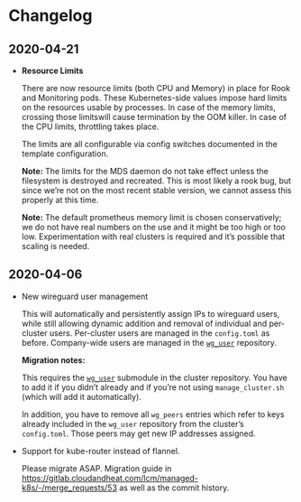 # Changelog

## 2020-04-21

* **Resource Limits**

  There are now resource limits (both CPU and Memory) in place for Rook and Monitoring pods. These Kubernetes-side values impose hard limits on the resources usable by processes. In case of the memory limits, crossing those limitswill cause termination by the OOM killer. In case of the CPU limits, throttling takes place.

  The limits are all configurable via config switches documented in the template configuration.

  **Note:** The limits for the MDS daemon do not take effect unless the filesystem is destroyed and recreated. This is most likely a rook bug, but since we’re not on the most recent stable version, we cannot assess this properly at this time.

  **Note:** The default prometheus memory limit is chosen conservatively; we do not have real numbers on the use and it might be too high or too low. Experimentation with real clusters is required and it’s possible that scaling is needed.

## 2020-04-06

* New wireguard user management

  This will automatically and persistently assign IPs to wireguard users, while still allowing dynamic addition and removal of individual and per-cluster users. Per-cluster users are managed in the `config.toml` as before. Company-wide users are managed in the [`wg_user`](https://gitlab.cloudandheat.com/lcm/wg_user/) repository.

  **Migration notes:**

  This requires the [`wg_user`](https://gitlab.cloudandheat.com/lcm/wg_user/) submodule in the cluster repository. You have to add it if you didn’t already and if you’re not using `manage_cluster.sh` (which will add it automatically).

  In addition, you have to remove all `wg_peers` entries which refer to keys already included in the `wg_user` repository from the cluster’s `config.toml`. Those peers may get new IP addresses assigned.

* Support for kube-router instead of flannel.

  Please migrate ASAP. Migration guide in https://gitlab.cloudandheat.com/lcm/managed-k8s/-/merge_requests/53 as well as the commit history.
